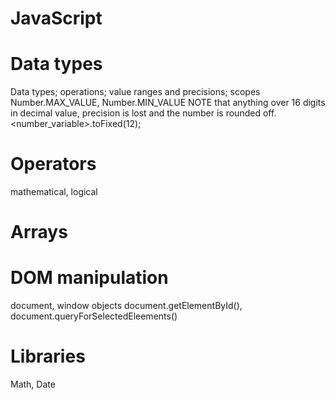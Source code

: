 # JavaScript

# Data types
Data types; operations; value ranges and precisions; scopes
Number.MAX_VALUE, Number.MIN_VALUE
NOTE that anything over 16 digits in decimal value, precision is lost and the number is rounded off.
<number_variable>.toFixed(12);

# Operators
mathematical, logical

# Arrays

# DOM manipulation
document, window objects
document.getElementById(), document.queryForSelectedEleements()

# Libraries
Math, Date
